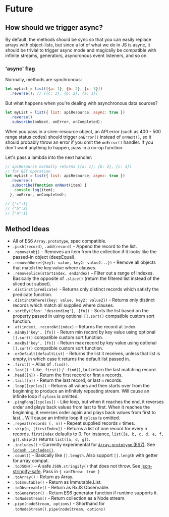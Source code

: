 # Future

## How should we trigger async?

By default, the methods should be sync so that you can easily replace arrays with object-lists, but since a lot of what we do in JS is async, it should be trivial to trigger async mode and magically be compatible with infinite streams, generators, asyncronous event listeners, and so on.


### 'async' flag

Normally, methods are synchronous:

```js
let myList = list([{a: 1}, {b: 2}, {c: 3}])
  .reverse(); // [{c: 3}, {b: 2}, {a: 1}]
```

But what happens when you're dealing with asynchronous data sources?

```js
let myList = list({ list: apiResource, async: true })
  .reverse()
  .subscribe(onNext, onError, onCompleted);
```

When you pass in a siren-resource object, an API error (such as 400 - 500 range status codes) should trigger `onError()` instead of `onNext()`, so it should probably throw an error if you omit the `onError()` handler. If you don't want anything to happen, pass in a no-op function.

Let's pass a lambda into the next handler:

```js
// apiResource normally returns [{a: 1}, {b: 2}, {c: 3}]
// for GET operation
let myList = list({ list: apiResource, async: true })
  .reverse()
  .subscribe(function onNext(item) {
    console.log(item);
  }, onError, onCompleted);

// {"c":3}
// {"b":2}
// {"a":1}
```


## Method Ideas

* All of ES6 `Array.prototype`, spec compatible.
* `.push(record)`, `.add(record)` - Append the record to the list.
* `.remove(obj)` – Removes an item from the collection if it looks like the passed-in object (deepEqual).
* `.removeWhere({key1: value, key2: value2...})` - Remove all objects that match the key:value where clauses.
* `.removeSlice(startIndex, endIndex)` – Filter out a range of indexes. Basically the opposite of `.slice()` (return the filtered list instead of the sliced out subset).
* `.distinct(predicate)` - Returns only distinct records which satisfy the predicate function.
* `.distinctWhere({key: value, key2: value2})` - Returns only distinct records which match all supplied where clauses.
* `.sortBy({foo: 'descending'}, [fn])` – Sorts the list based on the property passed in using optional `[].sort()` compatible custom sort function.
* `.at(index)`, `.recordAt(index)` – Returns the record at `index`.
* `.minBy('key', [fn])` - Return min record by key value using optional `[].sort()` compatible custom sort function.
* `.maxBy('key', [fn])` - Return max record by key value using optional `[].sort()` compatible custom sort function.
* `.orDefault(defaultList)` - Returns the list it receives, unless that list is empty, in which case it returns the default list passed in.
* `.first()` - Alias of `.find()`.
* `.last()` - Like `.first()` / `.find()`, but return the last matching record.
* `.head([n])` - Return the first record or first `n` records.
* `.tail([n])` - Return the last record, or last `n` records.
* `.loop([cycles])` - Returns all values and then starts over from the beginning to produce an infinitely repeating stream. Will cause an infinite loop if `cylces` is omitted.
* `.pingPong([cycles])` - Like loop, but when it reaches the end, it reverses order and plays back values from last to first. When it reaches the beginning, it reverses order again and plays back values from first to last... Will cause an infinite loop if `cylces` is omitted.
* `.repeat(records [, n])` - Repeat supplied records `n` times.
* `.skip(n, [firstIndex])` - Returns a list of one record for every n records. `firstIndex` defaults to 0. For instance, `list([a, b, c, d, e, f, g]).skip(2)` returns `list([a, d, g])`.
* `.includes()` – Currently experimental for [`Array.prototype` (ES7)](https://developer.mozilla.org/en-US/docs/Web/JavaScript/Reference/Global_Objects/Array/includes). See [`lodash .includes()`](https://lodash.com/docs#includes).
* `.count()` - Basically like `[].length`. Also support `[].length` with getter for array compat.
* `.toJSON()` – A safe `JSON.stringify()` that does not throw. See [json-stringify-safe](https://github.com/isaacs/json-stringify-safe). Pass in `{ canThrow: true }`
* `.toArray()` - Return as Array.
* `.toImmutable()` - Return as Immutable.List.
* `.toObservable()` - Return as RxJS Observable.
* `.toGenerator()` - Return ES6 generator function if runtime supports it.
* `.toNodeStream()` - Return collection as a Node stream.
* `.pipe(nodeStream, options)` - Shorthand for `.toNodeStream().pipe(nodeStream, options)`

